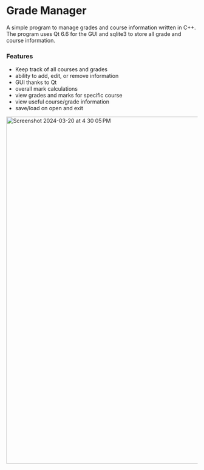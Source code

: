 # Grade Manager
A simple program to manage grades and course information written in C++. The program uses Qt 6.6 for the GUI and sqlite3 to store all grade and course information.

### Features
- Keep track of all courses and grades
- ability to add, edit, or remove information
- GUI thanks to Qt
- overall mark calculations
- view grades and marks for specific course
- view useful course/grade information
- save/load on open and exit

<img width="912" alt="Screenshot 2024-03-20 at 4 30 05 PM" src="https://github.com/justindal/GradesManager/assets/25357531/9321ca08-0996-4b95-8654-fc7cd55b31f2">
